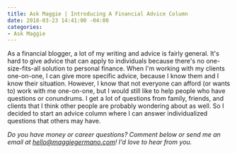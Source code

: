```yaml
---
title: Ask Maggie | Introducing A Financial Advice Column
date: 2018-03-23 14:41:00 -04:00
categories:
- Ask Maggie
---
```


As a financial blogger, a lot of my writing and advice is fairly general. It's hard to give advice that can apply to individuals because there's no one-size-fits-all solution to personal finance. When I'm working with my clients one-on-one, I can give more specific advice, because I know them and I know their situation. However, I know that not everyone can afford (or wants to) work with me one-on-one, but I would still like to help people who have questions or conundrums. I get a lot of questions from family, friends, and clients that I think other people are probably wondering about as well. So I decided to start an advice column where I can answer individualized questions that others may have. 

*Do you have money or career questions? Comment below or send me an email at hello@maggiegermano.com! I'd love to hear from you.*